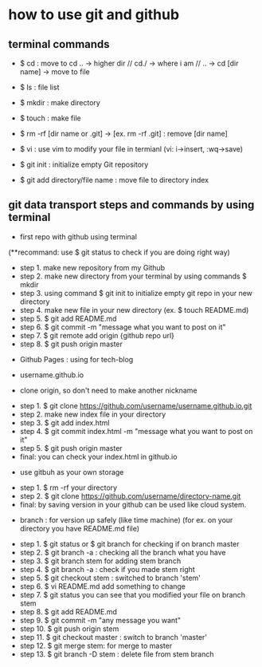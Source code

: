 
# how to use git and github

## terminal commands 

- $ cd : move to 
cd .. -> higher dir // cd./ -> where i am // .. -> cd [dir name] -> move to file

- $ ls : file list

- $ mkdir : make directory

- $ touch : make file 

- $ rm -rf [dir name or .git] -> [ex. rm  -rf .git] : remove [dir name] 

- $ vi : use vim to modify your file in termianl (vi: i->insert, :wq->save)

- $ git init : initialize empty Git repository

- $ git add directory/file name : move file to directory index

## git data transport steps and commands by using terminal

* first repo with github using terminal 

(**recommand: use $ git status to check if you are doing right way)
- step 1. make new repository from my Github 
- step 2. make new directory from your terminal by using commands $ mkdir
- step 3. using command $ git init to initialize empty git repo in your new directory
- step 4. make new file in your new directory (ex. $ touch README.md)
- step 5. $ git add README.md
- step 6. $ git commit -m "message what you want to post on it"
- step 7. $ git remote add origin {github repo url}
- step 8. $ git push origin master 

* Github Pages : using for tech-blog
- username.github.io

* clone origin, so don't need to make another nickname
- step 1. $ git clone https://github.com/username/username.github.io.git
- step 2. make new index file in your directory 
- step 3. $ git add index.html
- step 4. $ git commit index.html -m "message what you want to post on it"
- step 5. $ git push origin master
- final: you can check your index.html in github.io 

* use gitbuh as your own storage 
- step 1. $ rm -rf your directory
- step 2. $ git clone https://github.com/username/directory-name.git
- final: by saving version in your github can be used like cloud system.

* branch : for version up safely (like time machine)
(for ex. on your directory you have README.md file)
- step 1. $ git status or $ git branch for checking if on branch master
- step 2. $ git branch -a : checking all the branch what you have
- step 3. $ git branch stem for adding stem branch
- step 4. $ git branch -a : check if you made stem right
- step 5. $ git checkout stem : switched to branch 'stem'
- step 6. $ vi README.md add something to change
- step 7. $ git status you can see that you modified your file on branch stem
- step 8. $ git add README.md
- step 9. $ git commit -m "any message you want"
- step 10. $ git push origin stem
- step 11. $ git checkout master : switch to branch 'master'
- step 12. $ git merge stem: for merge to master
- step 13. $ git branch -D stem : delete file from stem branch 
